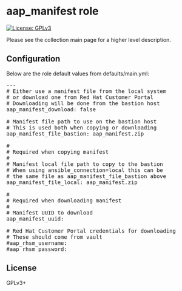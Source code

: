 # aap_manifest role

[![License: GPLv3](https://img.shields.io/badge/license-GPLv3-brightgreen.svg)](https://www.gnu.org/licenses/gpl-3.0)

Please see the collection main page for a higher level description.

## Configuration

Below are the role default values from defaults/main.yml:

<pre>
---
# Either use a manifest file from the local system
# or download one from Red Hat Customer Portal
# Downloading will be done from the bastion host
aap_manifest_download: false

# Manifest file path to use on the bastion host
# This is used both when copying or downloading
aap_manifest_file_bastion: aap_manifest.zip

#
# Required when copying manifest
#
# Manifest local file path to copy to the bastion
# When using ansible_connection=local this can be
# the same file as aap_manifest_file_bastion above
aap_manifest_file_local: aap_manifest.zip

#
# Required when downloading manifest
#
# Manifest UUID to download
aap_manifest_uuid:

# Red Hat Customer Portal credentials for downloading
# These should come from vault
#aap_rhsm_username:
#aap_rhsm_password:
</pre>

## License

GPLv3+
